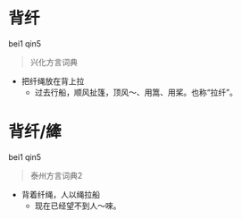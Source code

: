 # 背纤
bei1 qin5
> 兴化方言词典
- 把纤绳放在背上拉
  - 过去行船，顺风扯篷，顶风～、用篙、用桨。也称“拉纤”。


# 背纤/縴
bei1 qin5
> 泰州方言词典2
- 背着纤绳，人以绳拉船
  - 现在已经望不到人～唻。